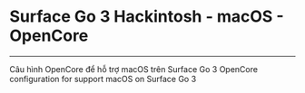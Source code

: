 # Surface Go 3 Hackintosh - macOS - OpenCore
---
Câu hình OpenCore để hỗ trợ macOS trên Surface Go 3
OpenCore configuration for support macOS on Surface Go 3

